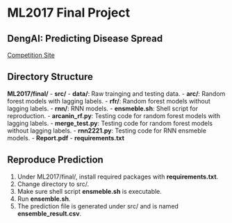 # ML2017 Final Project

## DengAI: Predicting Disease Spread
[Competition Site](https://www.drivendata.org/competitions/44/dengai-predicting-disease-spread/)

## Directory Structure
**ML2017/final/**
	-	**src/**
		-	**data/**: Raw trainging and testing data.
		-	**arc/**: Random forest models with lagging labels.
		-	**rfr/**: Random forest models without lagging labels.
		-	**rnn/**: RNN models.
		-	**ensmeble.sh**: Shell script for reproduction.
		-	**arcanin_rf.py**: Testing code for random forest models with lagging labels.
		-	**merge_test.py**: Testing code for random forest models without lagging labels.
		-	**rnn2221.py**: Testing code for RNN ensmeble models.
	-	**Report.pdf**
	-	**requirements.txt**

## Reproduce Prediction
1. Under ML2017/final/, install required packages with **requirements.txt**.
2. Change directory to src/.
3. Make sure shell script **ensmeble.sh** is executable.
4. Run **ensemble.sh**.
5. The prediction file is generated under src/ and is named **ensemble_result.csv**.